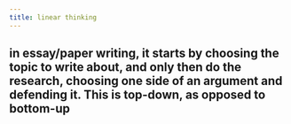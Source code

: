 ```yaml
---
title: linear thinking
---
```


## in essay/paper writing, it starts by choosing the topic to write about, and only then do the research, choosing one side of an argument and defending it. This is top-down, as opposed to bottom-up
